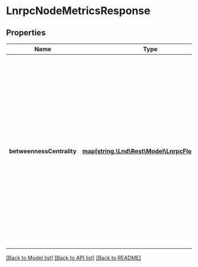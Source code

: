 # LnrpcNodeMetricsResponse

## Properties
Name | Type | Description | Notes
------------ | ------------- | ------------- | -------------
**betweennessCentrality** | [**map[string,\Lnd\Rest\Model\LnrpcFloatMetric]**](LnrpcFloatMetric.md) | Betweenness centrality is the sum of the ratio of shortest paths that pass through the node for each pair of nodes in the graph (not counting paths starting or ending at this node). Map of node pubkey to betweenness centrality of the node. Normalized values are in the [0,1] closed interval. | [optional] 

[[Back to Model list]](../README.md#documentation-for-models) [[Back to API list]](../README.md#documentation-for-api-endpoints) [[Back to README]](../README.md)


